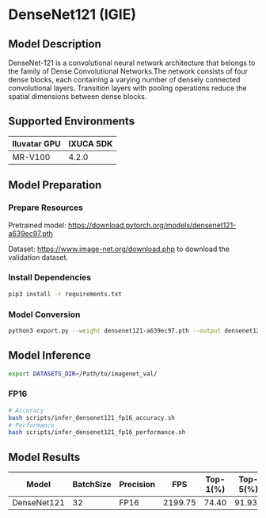# DenseNet121 (IGIE)

## Model Description

DenseNet-121 is a convolutional neural network architecture that belongs to the family of Dense Convolutional Networks.The network consists of four dense blocks, each containing a varying number of densely connected convolutional layers. Transition layers with pooling operations reduce the spatial dimensions between dense blocks.

## Supported Environments

| Iluvatar GPU | IXUCA SDK |
|--------------|-----------|
| MR-V100      | 4.2.0     |

## Model Preparation

### Prepare Resources

Pretrained model: <https://download.pytorch.org/models/densenet121-a639ec97.pth>

Dataset: <https://www.image-net.org/download.php> to download the validation dataset.

### Install Dependencies

```bash
pip3 install -r requirements.txt
```

### Model Conversion

```bash
python3 export.py --weight densenet121-a639ec97.pth --output densenet121.onnx
```

## Model Inference

```bash
export DATASETS_DIR=/Path/to/imagenet_val/
```

### FP16

```bash
# Accuracy
bash scripts/infer_densenet121_fp16_accuracy.sh
# Performance
bash scripts/infer_densenet121_fp16_performance.sh
```

## Model Results

| Model       | BatchSize | Precision | FPS     | Top-1(%) | Top-5(%) |
|-------------|-----------|-----------|---------|----------|----------|
| DenseNet121 | 32        | FP16      | 2199.75 | 74.40    | 91.931   |
